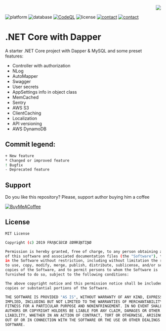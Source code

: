 <div align="right"><a href="https://www.navicat.com"><img src="http://www.sorrentino.it/navicatLogo.png"/></a></div>

![platform](https://img.shields.io/static/v1?label=Platform&message=.NET&color=563d7c) ![database](https://img.shields.io/static/v1?label=Database&message=MySQL&color=025385) [![CodeQL](https://github.com/franksorro/DotNetCoreWithDapper/actions/workflows/codeql-analysis.yml/badge.svg)](https://github.com/franksorro/DotNetCoreWithDapper/actions/workflows/codeql-analysis.yml) ![license](https://img.shields.io/static/v1?label=License&message=MIT&color=909090) [![contact](https://img.shields.io/static/v1?label=Contact&message=Twitter&color=00acee)](https://twitter.com/franksorro) [![contact](https://img.shields.io/static/v1?label=Contact&message=LinkedIn&color=0e76a8)](https://www.linkedin.com/in/franksorro)

# .NET Core with Dapper
A starter .NET Core project with Dapper & MySQL and some preset features:

- Controller with authorization
- NLog
- AutoMapper
- Swagger
- User secrets
- AppSettings info in object class
- MemCached
- Sentry
- AWS S3
- ClientCaching
- Localization
- API versioning
- AWS DynamoDB

## Commit legend:
```sh
+ New feature
* Changed or improved feature
! Bugfix
- Deprecated feature
```

## Support
Do you like this repository? Please, support author buying him a coffee

[![BuyMeACoffee](https://www.buymeacoffee.com/assets/img/custom_images/orange_img.png)](https://www.buymeacoffee.com/franksorro)

## License
```sh
MIT License

Copyright (c) 2019 FRΛƝCƎƧCØ ƧØЯRƎƝTIƝØ

Permission is hereby granted, free of charge, to any person obtaining a copy
of this software and associated documentation files (the "Software"), to deal
in the Software without restriction, including without limitation the rights
to use, copy, modify, merge, publish, distribute, sublicense, and/or sell
copies of the Software, and to permit persons to whom the Software is
furnished to do so, subject to the following conditions:

The above copyright notice and this permission notice shall be included in all
copies or substantial portions of the Software.

THE SOFTWARE IS PROVIDED "AS IS", WITHOUT WARRANTY OF ANY KIND, EXPRESS OR
IMPLIED, INCLUDING BUT NOT LIMITED TO THE WARRANTIES OF MERCHANTABILITY,
FITNESS FOR A PARTICULAR PURPOSE AND NONINFRINGEMENT. IN NO EVENT SHALL THE
AUTHORS OR COPYRIGHT HOLDERS BE LIABLE FOR ANY CLAIM, DAMAGES OR OTHER
LIABILITY, WHETHER IN AN ACTION OF CONTRACT, TORT OR OTHERWISE, ARISING FROM,
OUT OF OR IN CONNECTION WITH THE SOFTWARE OR THE USE OR OTHER DEALINGS IN THE
SOFTWARE.
```
